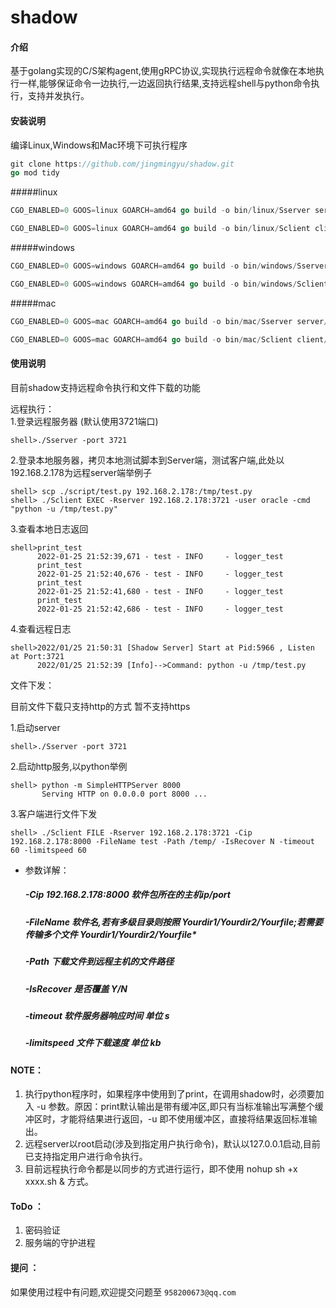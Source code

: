 # shadow

#### 介绍
基于golang实现的C/S架构agent,使用gRPC协议,实现执行远程命令就像在本地执行一样,能够保证命令一边执行,一边返回执行结果,支持远程shell与python命令执行，支持并发执行。

#### 安装说明
编译Linux,Windows和Mac环境下可执行程序

```go
git clone https://github.com/jingmingyu/shadow.git
go mod tidy 
```

#####linux
```go
CGO_ENABLED=0 GOOS=linux GOARCH=amd64 go build -o bin/linux/Sserver server/main.go

CGO_ENABLED=0 GOOS=linux GOARCH=amd64 go build -o bin/linux/Sclient client/main.go
```
#####windows
```go
CGO_ENABLED=0 GOOS=windows GOARCH=amd64 go build -o bin/windows/Sserver server/main.go

CGO_ENABLED=0 GOOS=windows GOARCH=amd64 go build -o bin/windows/Sclient client/main.go
```
#####mac
```go
CGO_ENABLED=0 GOOS=mac GOARCH=amd64 go build -o bin/mac/Sserver server/main.go

CGO_ENABLED=0 GOOS=mac GOARCH=amd64 go build -o bin/mac/Sclient client/main.go
```

#### 使用说明
目前shadow支持远程命令执行和文件下载的功能

远程执行：   
1.登录远程服务器 (默认使用3721端口)

    shell>./Sserver -port 3721 

2.登录本地服务器，拷贝本地测试脚本到Server端，测试客户端,此处以192.168.2.178为远程server端举例子

    shell> scp ./script/test.py 192.168.2.178:/tmp/test.py
    shell> ./Sclient EXEC -Rserver 192.168.2.178:3721 -user oracle -cmd "python -u /tmp/test.py"  

3.查看本地日志返回

    shell>print_test
          2022-01-25 21:52:39,671 - test - INFO     - logger_test
          print_test
          2022-01-25 21:52:40,676 - test - INFO     - logger_test
          print_test
          2022-01-25 21:52:41,680 - test - INFO     - logger_test
          print_test
          2022-01-25 21:52:42,686 - test - INFO     - logger_test

4.查看远程日志

    shell>2022/01/25 21:50:31 [Shadow Server] Start at Pid:5966 , Listen at Port:3721              
          2022/01/25 21:52:39 [Info]-->Command: python -u /tmp/test.py

文件下发：

目前文件下载只支持http的方式 暂不支持https

1.启动server

    shell>./Sserver -port 3721 

2.启动http服务,以python举例

    shell> python -m SimpleHTTPServer 8000 
           Serving HTTP on 0.0.0.0 port 8000 ... 

3.客户端进行文件下发

    shell> ./Sclient FILE -Rserver 192.168.2.178:3721 -Cip 192.168.2.178:8000 -FileName test -Path /temp/ -IsRecover N -timeout 60 -limitspeed 60

* 参数详解：
  ##### -Cip 192.168.2.178:8000 软件包所在的主机ip/port
  ##### -FileName               软件名,若有多级目录则按照 Yourdir1/Yourdir2/Yourfile;若需要传输多个文件 Yourdir1/Yourdir2/Yourfile*
  ##### -Path                   下载文件到远程主机的文件路径
  ##### -IsRecover              是否覆盖 Y/N
  ##### -timeout                软件服务器响应时间 单位 s
  ##### -limitspeed             文件下载速度 单位 kb


#### NOTE：
1. 执行python程序时，如果程序中使用到了print，在调用shadow时，必须要加入 -u 参数。原因：print默认输出是带有缓冲区,即只有当标准输出写满整个缓冲区时，才能将结果进行返回，-u 即不使用缓冲区，直接将结果返回标准输出。
2. 远程server以root启动(涉及到指定用户执行命令)，默认以127.0.0.1启动,目前已支持指定用户进行命令执行。
3. 目前远程执行命令都是以同步的方式进行运行，即不使用 nohup sh +x xxxx.sh & 方式。

#### ToDo ：
1. 密码验证
2. 服务端的守护进程

####  提问 ：
如果使用过程中有问题,欢迎提交问题至 `958200673@qq.com`